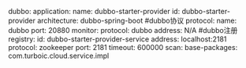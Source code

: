 dubbo:
application:
name: dubbo-starter-provider
id: dubbo-starter-provider
architecture: dubbo-spring-boot
#dubbo协议
protocol:
name: dubbo
port: 20880
monitor:
protocol: dubbo
address: N/A
#dubbo注册
registry:
id: dubbo-starter-provider-service
address: localhost:2181
protocol: zookeeper
port: 2181
timeout: 600000
scan:
base-packages: com.turboic.cloud.service.impl